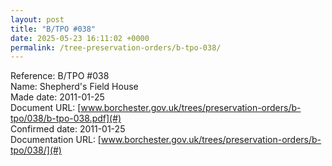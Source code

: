 ```yaml
---
layout: post
title: "B/TPO #038"
date: 2025-05-23 16:11:02 +0000
permalink: /tree-preservation-orders/b-tpo-038/
---
```


Reference:	B/TPO #038 <br/>
Name: Shepherd's Field House<br/>
Made date: 2011-01-25<br/>
Document URL: [www.borchester.gov.uk/trees/preservation-orders/b-tpo/038/b-tpo-038.pdf](#)<br/>
Confirmed date: 2011-01-25<br/>
Documentation URL: [www.borchester.gov.uk/trees/preservation-orders/b-tpo/038/](#)<br/>
